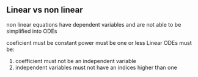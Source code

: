 ## Linear vs non linear
non linear equations have dependent variables and are not able to be simplified into ODEs

coeficient must be constant
power must be one or less
Linear ODEs must be:
1. coefficient must not be an independent variable 
2. independent variables must not have an indices higher than one
